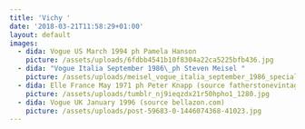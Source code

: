 ```yaml
---
title: 'Vichy '
date: '2018-03-21T11:58:29+01:00'
layout: default
images:
  - dida: Vogue US March 1994 ph Pamela Hanson
    picture: /assets/uploads/6fdbb4541b10f8304a22ca5225bfb436.jpg
  - dida: "Vogue Italia September 1986\_ph Steven Meisel "
    picture: /assets/uploads/meisel_vogue_italia_september_1986_speciale_03.png
  - dida: Elle France May 1971 ph Peter Knapp (source fatherstonevintage.tumblr.com)
    picture: /assets/uploads/tumblr_nj9ieqzdx21r50hpho1_1280.jpg
  - dida: Vogue UK January 1996 (source bellazon.com)
    picture: /assets/uploads/post-59683-0-1446074368-41023.jpg
---
```



